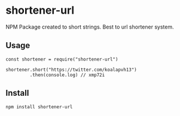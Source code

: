 # shortener-url
NPM Package created to short strings. Best to url shortener system.

## Usage
```
const shortener = require("shortener-url")

shortener.short("https://twitter.com/koalapvh13")
         .then(console.log) // xmp72i
```
## Install
```
npm install shortener-url
```